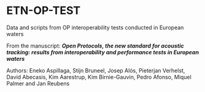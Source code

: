# ETN-OP-TEST
Data and scripts from OP interoperability tests conducted in European waters

From the manuscript: 
***Open Protocols, the new standard for acoustic tracking: results from interoperability and performance tests in European waters***

Authors: 
Eneko Aspillaga, Stijn Bruneel, Josep Alós, Pieterjan Verhelst, David Abecasis, Kim Aarestrup, Kim Birnie-Gauvin, Pedro Afonso, Miquel Palmer and Jan Reubens
